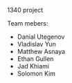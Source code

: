 1340 project

Team mebers: 
- Danial Utegenov
- Vladislav Yun
- Matthew Asnaya
- Ethan Gullen
- Jad Khiami
- Solomon Kim
